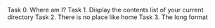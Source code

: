 Task 0. Where am I?
Task 1. Display the contents list of your current directory
Task 2. There is no place like home
Task 3. The long format
